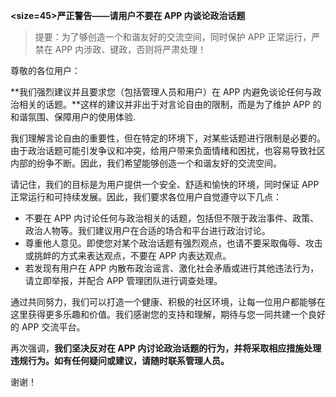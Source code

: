 <b><size=45>严正警告——请用户不要在 APP 内谈论政治话题</size></b>

> 提要：为了够创造一个和谐友好的交流空间，同时保护 APP 正常运行，严禁在 APP 内涉政、键政，否则将严肃处理！</color>

尊敬的各位用户：

**我们强烈建议并且要求您（包括管理人员和用户）在 APP 内避免谈论任何与政治相关的话题。**这样的建议并非出于对言论自由的限制，而是为了维护 APP 的和谐氛围、保障用户的使用体验.

我们理解言论自由的重要性，但在特定的环境下，对某些话题进行限制是必要的。由于政治话题可能引发争议和冲突，给用户带来负面情绪和困扰，也容易导致社区内部的纷争不断。因此，我们希望能够创造一个和谐友好的交流空间。

请记住，我们的目标是为用户提供一个安全、舒适和愉快的环境，同时保证 APP 正常运行和可持续发展。因此，我们要求各位用户自觉遵守以下几点：
- 不要在 APP 内讨论任何与政治相关的话题，包括但不限于政治事件、政策、政治人物等。我们建议用户在合适的场合和平台进行政治讨论。
- 尊重他人意见。即使您对某个政治话题有强烈观点，也请不要采取侮辱、攻击或挑衅的方式来表达观点，不要在 APP 内表达观点。
- 若发现有用户在 APP 内散布政治谣言、激化社会矛盾或进行其他违法行为，请立即举报，并配合 APP 管理团队进行调查处理。

通过共同努力，我们可以打造一个健康、积极的社区环境，让每一位用户都能够在这里获得更多乐趣和价值。我们感谢您的支持和理解，期待与您一同共建一个良好的 APP 交流平台。

再次强调，**我们坚决反对在 APP 内讨论政治话题的行为，并将采取相应措施处理违规行为。如有任何疑问或建议，请随时联系管理人员。**

谢谢！